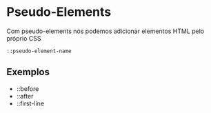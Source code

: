 # Pseudo-Elements

Com pseudo-elements nós podemos adicionar elementos HTML pelo próprio CSS

`::pseudo-element-name`

## Exemplos

* ::before
* ::after
* ::first-line